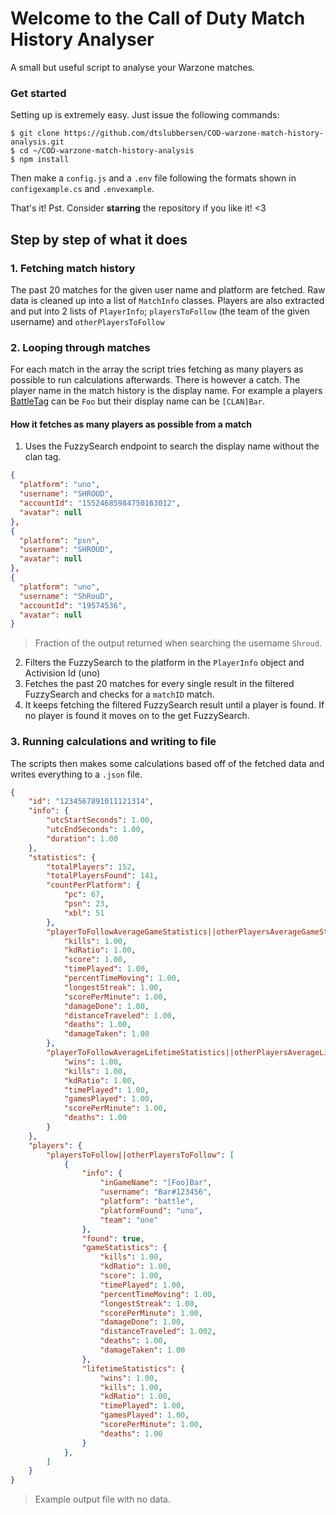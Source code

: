 # Welcome to the Call of Duty Match History Analyser
A small but useful script to analyse your Warzone matches.

### Get started
Setting up is extremely easy. Just issue the following commands:
```shell
$ git clone https://github.com/dtslubbersen/COD-warzone-match-history-analysis.git
$ cd ~/COD-warzone-match-history-analysis
$ npm install
```
Then make a `config.js` and a `.env` file following the formats shown in `configexample.cs` and `.envexample`.

That's it! Pst. Consider **starring** the repository if you like it! <3

## Step by step of what it does

### 1. Fetching match history
The past 20 matches for the given user name and platform are fetched. Raw data is cleaned up into a list of `MatchInfo` classes. Players are also extracted and put into 2 lists of `PlayerInfo`; `playersToFollow` (the team of the given username) and `otherPlayersToFollow`

### 2. Looping through matches
For each match in the array the script tries fetching as many players as possible to run calculations afterwards. There is however a catch. The player name in the match history is the display name. For example a players [BattleTag](https://eu.battle.net/support/en/article/75767) can be `Foo` but their display name can be `[CLAN]Bar`.

#### How it fetches as many players as possible from a match
1. Uses the FuzzySearch endpoint to search the display name without the clan tag. 
```json
{
  "platform": "uno",
  "username": "SHROUD",
  "accountId": "15524685984750163012",
  "avatar": null
},
{
  "platform": "psn",
  "username": "SHROUD",
  "avatar": null
},
{
  "platform": "uno",
  "username": "ShRouD",
  "accountId": "19574536",
  "avatar": null
}
```
> Fraction of the output returned when searching the username `Shroud`.
2. Filters the FuzzySearch to the platform in the `PlayerInfo` object and Activision Id (uno)
3. Fetches the past 20 matches for every single result in the filtered FuzzySearch and checks for a `matchID` match. 
4. It keeps fetching the filtered FuzzySearch result until a player is found. If no player is found it moves on to the get FuzzySearch.

### 3. Running calculations and writing to file
The scripts then makes some calculations based off of the fetched data and writes everything to a `.json` file.
```json
{
    "id": "1234567891011121314",
    "info": {
        "utcStartSeconds": 1.00,
        "utcEndSeconds": 1.00,
        "duration": 1.00
    },
    "statistics": {
        "totalPlayers": 152,
        "totalPlayersFound": 141,
        "countPerPlatform": {
            "pc": 67,
            "psn": 23,
            "xbl": 51
        },
        "playerToFollowAverageGameStatistics||otherPlayersAverageGameStatistics": {
            "kills": 1.00,
            "kdRatio": 1.00,
            "score": 1.00,
            "timePlayed": 1.00,
            "percentTimeMoving": 1.00,
            "longestStreak": 1.00,
            "scorePerMinute": 1.00,
            "damageDone": 1.00,
            "distanceTraveled": 1.00,
            "deaths": 1.00,
            "damageTaken": 1.00
        },
        "playerToFollowAverageLifetimeStatistics||otherPlayersAverageLifetimeStatistics": {
            "wins": 1.00,
            "kills": 1.00,
            "kdRatio": 1.00,
            "timePlayed": 1.00,
            "gamesPlayed": 1.00,
            "scorePerMinute": 1.00,
            "deaths": 1.00
        }
    },
    "players": {
        "playersToFollow||otherPlayersToFollow": [
            {
                "info": {
                    "inGameName": "[Foo]Bar",
                    "username": "Bar#123456",
                    "platform": "battle",
                    "platformFound": "uno",
                    "team": "one"
                },
                "found": true,
                "gameStatistics": {
                    "kills": 1.00,
                    "kdRatio": 1.00,
                    "score": 1.00,
                    "timePlayed": 1.00,
                    "percentTimeMoving": 1.00,
                    "longestStreak": 1.00,
                    "scorePerMinute": 1.00,
                    "damageDone": 1.00,
                    "distanceTraveled": 1.002,
                    "deaths": 1.00,
                    "damageTaken": 1.00
                },
                "lifetimeStatistics": {
                    "wins": 1.00,
                    "kills": 1.00,
                    "kdRatio": 1.00,
                    "timePlayed": 1.00,
                    "gamesPlayed": 1.00,
                    "scorePerMinute": 1.00,
                    "deaths": 1.00
                }
            },
        ]
    }
}
```
> Example output file with no data.
